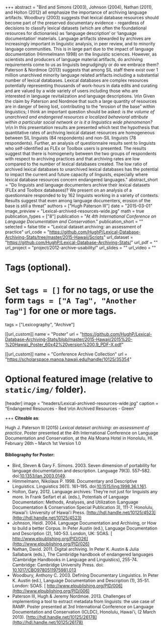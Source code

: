 +++
abstract = "Bird and Simons (2003), Johnson (2004), Nathan (2011), and Holton (2012) all emphasize the importance of archiving language artifacts. Woodbury (2003) suggests that lexical database resources should become part of the preserved documentary evidence - regardless of decisions to classify lexical datasets (which are often the foundational resources for dictionaries) as ‘language description’ or ‘language documentation’ materials. Language artifacts stewarded by archives are increasingly important in linguistic analysis, in peer review, and to minority language communities. This is in large part due to the impact of language documentation (Himmelmann 1998) on the linguistic sciences. However, as scientists and producers of language material artifacts, do archiving requirements come to us as linguists begrudgingly or do we embrace them? Paterson & Nordmoe (2013) suggests that among SIL staff there exist over 1 million unarchived minority language related artifacts including a substantial number of lexical databases. Lexical databases are complex resources potentially representing thousands of work-hours in data edits and curating and are valued by a wide variety of users including those who are interested in language revitalization and language descriptions.  \n\n Given the claim by Paterson and Nordmoe that such a large quantity of resources are in danger of being lost, contributing to the “erosion of the base” within linguistics; I think an important question should be asked: _is the volume of unarchived and endangered resources a localized behavioral attribute within a particular social network or is it a linguistics wide phenomenon?_ \n\n In this presentation results are presented which test the hypothesis that quantitative rates of archiving lexical dataset resources are homogeneous between SIL linguists (84 respondents) and non-SIL linguists (78 respondents). Further, an analysis of questionnaire results sent to linguists who self-identified as FLEx or Toolbox users is presented. The results suggest that there is homogeneity between the two groups of respondents with respect to archiving practices and that archiving rates are low compared to the number of lexical databases created. The low ratio of archived lexical databases to unarchived lexical databases has the potential to impact the current and future capacity of linguists, especially where lexical database resources concern endangered languages."
abstract_short = "Do linguists and language documenters archive their lexical datasets (FLEx and Toolbox databases)? We present on an analysis of a questionnaire responded to by 162 linguists working in a variety of contexts. Results suggest that even among language documenters, erosion of the base is still a threat"
authors = ["Hugh Paterson III"]
date = "2015-03-01"
image_preview = "Lexical-archived-resources-wide.jpg"
math = true
publication_types = ["8"]
publication = "At *4th International Conference on Language Documentation and Conservation*."
publication_short = ""
selected = false
title = "Lexical dataset archiving: an assessment of practice"
url_code = "https://github.com/HughP/Lexical-Database-Archiving-Stats/tree/master/2015-Hawaii/Scripts"
url_dataset = "https://github.com/HughP/Lexical-Database-Archiving-Stats/"
url_pdf = ""
url_project = "project/2012-archive-usability/"
url_slides = ""
url_video = ""


# Tags (optional).
#   Set `tags = []` for no tags, or use the form `tags = ["A Tag", "Another Tag"]` for one or more tags.
tags = ["Lexicography", "Archive"]

[[url_custom]]
name = "Poster"
url = "https://github.com/HughP/Lexical-Database-Archiving-Stats/blob/master/2015-Hawaii/2015%20-%20Hawaii_Poster_60x42%20version%200.9_PDF-X.pdf"

[[url_custom]]
name = "Conference Archive Collection"
url = "https://scholarspace.manoa.hawaii.edu/handle/10125/35354"

# Optional featured image (relative to `static/img/` folder).
[header]
image = "headers/Lexical-archived-resources-wide.jpg"
caption = "Endangered Resources - Red \n\n Archived Resources - Green"

+++
**Citeable as**:

Hugh J. Paterson III (2015) *Lexical dataset archiving: an assessment of practice*. Poster presented at the 4th International Conference on Language Documentation and Conservation, at the Ala Moana Hotel in Honolulu, HI. February 26th – March 1st Version 1.0

#### Bibliography for Poster:
* Bird, Steven & Gary F. Simons. 2003. Seven dimension of portability for language documentation and description. Language 79(3). 557–582. doi:[10.1353/lan.2003.0149](https://dx.doi.org/10.1353/lan.2003.0149).
* Himmelmann, Nikolaus P. 1998. Documentary and Descriptive Linguistics. Linguistics 36(1). 161–195. doi:[10.1515/ling.1998.36.1.161](https://dx.doi.org/10.1515/ling.1998.36.1.161).
* Holton, Gary. 2012. Language archives: They’re not just for linguists any more. In Frank Seifart et al. (eds.), Potentials of Language Documentation: Methods, Analyses, and Utilization (Language Documentation & Conservation Special Publication 3), 111-7. Honolulu, Hawai'i: University of Hawai'i Press. [http://hdl.handle.net/10125/4523](http://hdl.handle.net/10125/4523)
* Johnson, Heidi. 2004. Language Documentation and Archiving, or How to build a better Corpus. In Peter Austin (ed.), Language Documentation and Description (2), 140-53. London, UK: SOAS. [ http://www.elpublishing.org/PID/026](http://www.elpublishing.org/PID/026)
* Nathan, David. 2011. Digital archiving. In Peter K. Austin & Julia Sallabank (eds.), The Cambridge handbook of endangered languages (Cambridge Handbooks in Language and Linguistics), 255-74. Cambridge: Cambridge University Press. doi: [10.1017/CBO9780511975981.013](https://dx.doi.org/10.1017/CBO9780511975981.013)
* Woodbury, Anthony C. 2003. Defining Documentary Linguistics. In Peter K. Austin (ed.), Language Documentation and Description (1), 35-51. London: SOAS. [ http://www.elpublishing.org/PID/006](http://www.elpublishing.org/PID/006)
* Paterson III, Hugh & Jeremy Nordmoe. 2013. Challenges of implementing a tool to extract metadata from linguists: the use case of RAMP﻿. Poster presented at 3rd International Conference on Language Documentation and Conservation (ICLDC), Honolulu, Hawai'i, (2 March 2013). [http://hdl.handle.net/10125/26178](http://hdl.handle.net/10125/26178)
